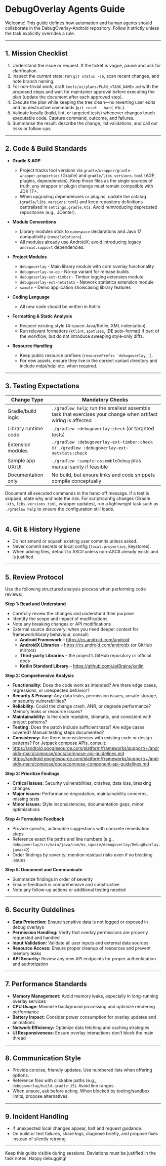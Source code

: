 # DebugOverlay Agents Guide

Welcome! This guide defines how automation and human agents should collaborate in the DebugOverlay-Android repository. Follow it strictly unless the task explicitly overrides a rule.

---

## 1. Mission Checklist

1. Understand the issue or request. If the ticket is vague, pause and ask for clarification.
2. Inspect the current state: run `git status -sb`, scan recent changes, and note branch naming.
3. For non-trivial work, draft `tools/ai/plans/PLAN_<TASK_NAME>.md` with the proposed steps and wait for maintainer approval before executing the plan (update the document after each approved step).
4. Execute the plan while keeping the tree clean—no reverting user edits and no destructive commands (`git reset --hard`, etc.).
5. Validate locally (build, lint, or targeted tests) whenever changes touch executable code. Capture command, outcome, and failures.
6. Summarise the result: describe the change, list validations, and call out risks or follow-ups.

---

## 2. Code & Build Standards

- **Gradle & AGP**
    - Project tracks tool versions via `gradle/wrapper/gradle-wrapper.properties` (Gradle) and `gradle/libs.versions.toml` (AGP, plugins, dependencies). Keep those files as the single sources of truth; any wrapper or plugin change must remain compatible with JDK 17+.
    - When upgrading dependencies or plugins, update the catalog (`gradle/libs.versions.toml`) and keep repository definitions centralised in `settings.gradle.kts`. Avoid reintroducing deprecated repositories (e.g., JCenter).

- **Module Conventions**
    - Library modules stick to `namespace` declarations and Java 17 compatibility (`compileOptions`).
    - All modules already use AndroidX; avoid introducing legacy `android.support` dependencies.

- **Project Modules**
    - `debugoverlay` - Main library module with core overlay functionality
    - `debugoverlay-no-op` - No-op variant for release builds
    - `debugoverlay-ext-timber` - Timber logging extension module
    - `debugoverlay-ext-netstats` - Network statistics extension module
    - `sample` - Demo application showcasing library features

- **Coding Language**
    - All new code should be written in Kotlin.
   
- **Formatting & Static Analysis**
    - Respect existing style (4-space Java/Kotlin, XML indentation).
    - Run relevant formatters (`ktlint`, `spotless`, IDE auto-format) if part of the workflow, but do not introduce sweeping style-only diffs.

- **Resource Handling**
    - Keep public resource prefixes (`resourcePrefix 'debugoverlay_'`).
    - For new assets, ensure they live in the correct variant directory and include mdpi/hdpi etc. when required.

---

## 3. Testing Expectations

| Change Type | Mandatory Checks |
|-------------|------------------|
| Gradle/build logic | `./gradlew help`; run the smallest assemble task that exercises your change when artifact wiring is affected |
| Library runtime code | `./gradlew :debugoverlay:check` (or targeted tests) |
| Extension modules | `./gradlew :debugoverlay-ext-timber:check` or `./gradlew :debugoverlay-ext-netstats:check` |
| Sample app UX/UI | `./gradlew :sample:assembleDebug` plus manual sanity if feasible |
| Documentation only | No build, but ensure links and code snippets compile conceptually |

Document all executed commands in the hand-off message. If a test is skipped, state why and note the risk. For script/config changes (Gradle `.kts`, `libs.versions.toml`, wrapper updates), run a lightweight task such as `./gradlew help` to ensure the configuration still loads.

---

## 4. Git & History Hygiene

- Do not amend or squash existing user commits unless asked.
- Never commit secrets or local config (`local.properties`, keystores).
- When adding files, default to ASCII unless non-ASCII already exists and is justified.

---

## 5. Review Protocol

Use the following structured analysis process when performing code reviews:

**Step 1: Read and Understand**
- Carefully review the changes and understand their purpose
- Identify the scope and impact of modifications
- Note any breaking changes or API modifications
- External source discovery: when you need deeper context for framework/library behaviour, consult:
    - **Android Framework** – https://cs.android.com/android
    - **AndroidX Libraries** – https://cs.android.com/androidx (or GitHub mirrors)
    - **Third-party Libraries** – the project’s GitHub repository or official docs
    - **Kotlin Standard Library** – https://github.com/JetBrains/kotlin


**Step 2: Comprehensive Analysis**
- **Functionality:** Does the code work as intended? Are there edge cases, regressions, or unexpected behavior?
- **Security & Privacy:** Any data leaks, permission issues, unsafe storage, or security vulnerabilities?
- **Reliability:** Could the change crash, ANR, or degrade performance? Memory leaks or resource issues?
- **Maintainability:** Is the code readable, idiomatic, and consistent with project patterns?
- **Testing:** Does the patch include sufficient tests? Are edge cases covered? Manual testing steps documented?
- **Consistency:** Are there inconsistencies with existing code or design patterns? For Jetpack compose APIs, consult:
- https://android.googlesource.com/platform/frameworks/support/+/androidx-main/compose/docs/compose-api-guidelines.md
- https://android.googlesource.com/platform/frameworks/support/+/androidx-main/compose/docs/compose-component-api-guidelines.md

**Step 3: Prioritize Findings**
- **Critical issues:** Security vulnerabilities, crashes, data loss, breaking changes
- **Major issues:** Performance degradation, maintainability concerns, missing tests
- **Minor issues:** Style inconsistencies, documentation gaps, minor optimizations

**Step 4: Formulate Feedback**
- Provide specific, actionable suggestions with concrete remediation steps
- Reference exact file paths and line numbers (e.g., `debugoverlay/src/main/java/com/ms_square/debugoverlay/DebugOverlay.java:42`)
- Order findings by severity; mention residual risks even if no blocking issues

**Step 5: Document and Communicate**
- Summarize findings in order of severity
- Ensure feedback is comprehensive and constructive
- Note any follow-up actions or additional testing needed

---

## 6. Security Guidelines

- **Data Protection:** Ensure sensitive data is not logged or exposed in debug overlays
- **Permission Handling:** Verify that overlay permissions are properly requested and handled
- **Input Validation:** Validate all user inputs and external data sources
- **Resource Access:** Ensure proper cleanup of resources and prevent memory leaks
- **API Security:** Review any new API endpoints for proper authentication and authorization

---

## 7. Performance Standards

- **Memory Management:** Avoid memory leaks, especially in long-running overlay services
- **CPU Usage:** Minimize background processing and optimize rendering performance
- **Battery Impact:** Consider power consumption for overlay updates and animations
- **Network Efficiency:** Optimize data fetching and caching strategies
- **UI Responsiveness:** Ensure overlay interactions don't block the main thread

---

## 8. Communication Style

- Provide concise, friendly updates. Use numbered lists when offering options.
- Reference files with clickable paths (e.g., ``debugoverlay/build.gradle:15``). Avoid line ranges.
- When unsure, ask before acting. When blocked by tooling/sandbox limits, propose alternatives.

---

## 9. Incident Handling

- If unexpected local changes appear, halt and request guidance.
- On build or test failures, share logs, diagnose briefly, and propose fixes instead of silently retrying.

---

Keep this guide visible during sessions. Deviations must be justified in the task notes. Happy debugging!
